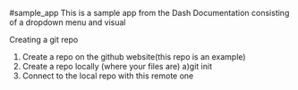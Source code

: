 #sample_app
This is a sample app from the Dash Documentation consisting of a dropdown menu and visual


Creating a git repo
1) Create a repo on the github website(this repo is an example)
2) Create a repo locally (where your files are)
   a)git init
4) Connect to the local repo with this remote one
